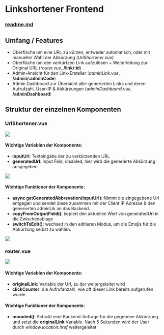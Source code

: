 # Linkshortener Frontend
### [readme.md](https://pbs.twimg.com/media/E4crkNtXoAckZU1?format=jpg&name=medium)

## Umfang / Features

- Oberfläche um eine URL zu kürzen, entweder automatisch, oder mit manueller Wahl der Abkürzung (*UrlShortener.vue*)
- Oberfläche um den verkürtzen Link aufzulösen + Weiterleitung zur Original URL (*router.vue*, **/link/:id**) 
- Admin-Ansicht für den Link-Ersteller (*adminLink.vue*, **/admin/:adminCode**)
- Admin Dashboard zur Übersicht aller generierten Links und deren Aufrufzahl, User-IP & Abkürzungen (*adminDashboard.vue*, **/adminDashboard**)

## Struktur der einzelnen Komponenten 

### UrlShortener.vue
<img src="https://i.ibb.co/j4bJtqd/expo.png"/>

#### Wichtige Variablen der Komponente: 
 - **inputUrl**: Texteingabe der zu verkürzenden URL 
 - **generatedUrl**: Input Feld, disabled, hier wird die generierte Abkürzung ausgegeben
<img src="https://i.ibb.co/28KjrwH/Bild-2021-07-09-134407.png"/>

#### Wichtige Funktioner der Komponente: 
- **async getGeneratedAbbrevation(inputUrl)**: Nimmt die eingegebene Url entgegen und sendet diese zusammen mit der Client IP Adresse & den generierten adminLik an das Backend.
- **copyFromOutputField()**: kopiert den aktuellen Wert von generatedUrl in die Zwischenablage
- **switchToEdit()**: wechselt in den editieren Modus, um die Emojis für die Abkürzung selbst zu wählen.
<img src="https://i.ibb.co/znXh467/Bild-2021-07-09-134934.png"/>

### router.vue
<img src="https://i.ibb.co/N1Ng51R/routerE.png"/>

#### Wichtige Variablen der Komponente: 
 - **originalLink**: Variable der Url, zu der weitergeleitet wird
 - **clickCounter**: die Aufrufanzahl, wie oft dieser Link bereits aufgerufen wurde

#### Wichtige Funktioner der Komponente: 
- **mounted()**: Schickt eine Backend-Anfrage für die gegebene Abkürzung und setzt die **originalLink** Variable. Nach 5 Sekunden wird der User durch *window.location.href* weitergeleitet
